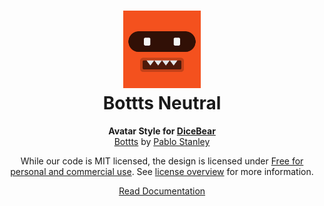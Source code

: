 <h1 align="center"><img src="./tests/svg/0.svg" width="124" /> <br />Bottts Neutral</h1>
<p align="center">
  <strong>Avatar Style for <a href="https://dicebear.com/">DiceBear</a></strong><br />
  <a href="https://bottts.com/">Bottts</a>
  by <a href="https://twitter.com/pablostanley">Pablo Stanley</a>
</p>

<p align="center">
  While our code is MIT licensed, the design is licensed under
  <a href="https://bottts.com/">Free for personal and commercial use</a>.
  See <a href="https://dicebear.com/licenses">license overview</a> for more information.
</p>

<p align="center">
  <a href="https://dicebear.com/styles/bottts-neutral">
    Read Documentation
  </a>
</p>
